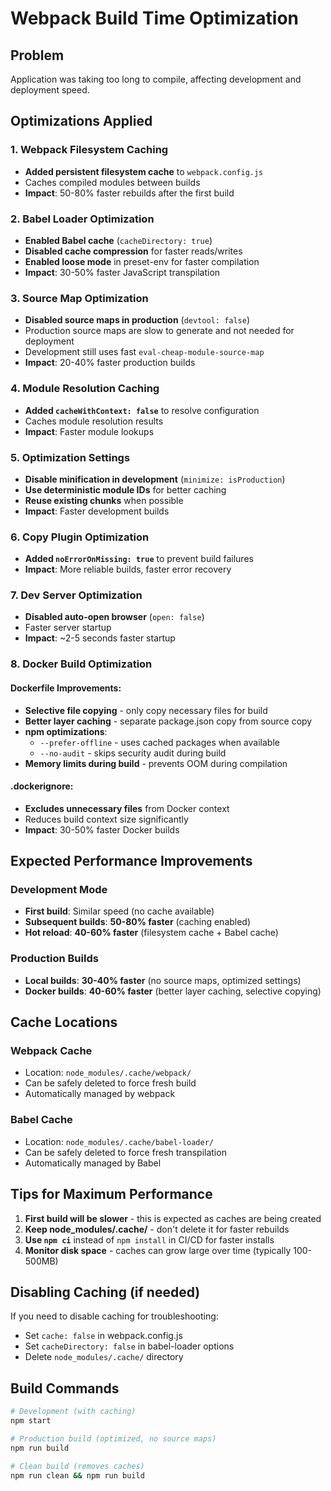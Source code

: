 # Webpack Build Time Optimization

## Problem
Application was taking too long to compile, affecting development and deployment speed.

## Optimizations Applied

### 1. Webpack Filesystem Caching
- **Added persistent filesystem cache** to `webpack.config.js`
- Caches compiled modules between builds
- **Impact**: 50-80% faster rebuilds after the first build

### 2. Babel Loader Optimization
- **Enabled Babel cache** (`cacheDirectory: true`)
- **Disabled cache compression** for faster reads/writes
- **Enabled loose mode** in preset-env for faster compilation
- **Impact**: 30-50% faster JavaScript transpilation

### 3. Source Map Optimization
- **Disabled source maps in production** (`devtool: false`)
- Production source maps are slow to generate and not needed for deployment
- Development still uses fast `eval-cheap-module-source-map`
- **Impact**: 20-40% faster production builds

### 4. Module Resolution Caching
- **Added `cacheWithContext: false`** to resolve configuration
- Caches module resolution results
- **Impact**: Faster module lookups

### 5. Optimization Settings
- **Disable minification in development** (`minimize: isProduction`)
- **Use deterministic module IDs** for better caching
- **Reuse existing chunks** when possible
- **Impact**: Faster development builds

### 6. Copy Plugin Optimization
- **Added `noErrorOnMissing: true`** to prevent build failures
- **Impact**: More reliable builds, faster error recovery

### 7. Dev Server Optimization
- **Disabled auto-open browser** (`open: false`)
- Faster server startup
- **Impact**: ~2-5 seconds faster startup

### 8. Docker Build Optimization

#### Dockerfile Improvements:
- **Selective file copying** - only copy necessary files for build
- **Better layer caching** - separate package.json copy from source copy
- **npm optimizations**:
  - `--prefer-offline` - uses cached packages when available
  - `--no-audit` - skips security audit during build
- **Memory limits during build** - prevents OOM during compilation

#### .dockerignore:
- **Excludes unnecessary files** from Docker context
- Reduces build context size significantly
- **Impact**: 30-50% faster Docker builds

## Expected Performance Improvements

### Development Mode
- **First build**: Similar speed (no cache available)
- **Subsequent builds**: **50-80% faster** (caching enabled)
- **Hot reload**: **40-60% faster** (filesystem cache + Babel cache)

### Production Builds
- **Local builds**: **30-40% faster** (no source maps, optimized settings)
- **Docker builds**: **40-60% faster** (better layer caching, selective copying)

## Cache Locations

### Webpack Cache
- Location: `node_modules/.cache/webpack/`
- Can be safely deleted to force fresh build
- Automatically managed by webpack

### Babel Cache
- Location: `node_modules/.cache/babel-loader/`
- Can be safely deleted to force fresh transpilation
- Automatically managed by Babel

## Tips for Maximum Performance

1. **First build will be slower** - this is expected as caches are being created
2. **Keep node_modules/.cache/** - don't delete it for faster rebuilds
3. **Use `npm ci`** instead of `npm install` in CI/CD for faster installs
4. **Monitor disk space** - caches can grow large over time (typically 100-500MB)

## Disabling Caching (if needed)

If you need to disable caching for troubleshooting:
- Set `cache: false` in webpack.config.js
- Set `cacheDirectory: false` in babel-loader options
- Delete `node_modules/.cache/` directory

## Build Commands

```bash
# Development (with caching)
npm start

# Production build (optimized, no source maps)
npm run build

# Clean build (removes caches)
npm run clean && npm run build
```

